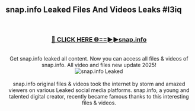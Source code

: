 ## snap.info Leaked Files And Videos Leaks #l3iq
<br>
<div align="center">
<h3><a href="https://watchclip.my.id/snap.info" rel="nofollow">🔴 CLICK HERE 🌐==►►snap.info</a></h3>
<br>
Get snap.info leaked all content. Now you can access all files & videos of snap.info. All video and files new update 2025!
<br>
<a href="https://watchclip.my.id/snap.info" rel="nofollow" data-target="animated-image.originalLink"><img src="https://i.ibb.co.com/WyWwxjT/player-gif2.gif" alt="snap.info Leaked" style="max-width: 100%; display: inline-block;" data-target="animated-image.originalImage"></a>
<br><br>
snap.info original files & videos took the internet by storm and amazed viewers on various Leaked social media platforms. snap.info, a young and talented digital creator, recently became famous thanks to this interesting files & videos.
</div>
<br>